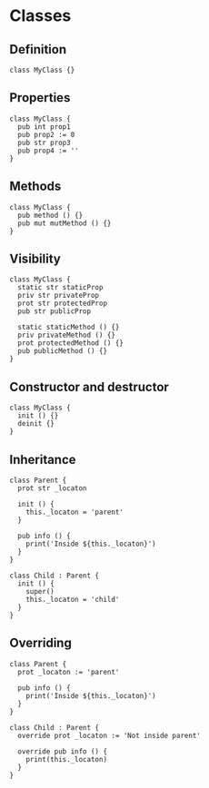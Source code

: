 # Classes

## Definition
```the
class MyClass {}
```

## Properties
```the
class MyClass {
  pub int prop1
  pub prop2 := 0
  pub str prop3
  pub prop4 := ''
}
```

## Methods
```the
class MyClass {
  pub method () {}
  pub mut mutMethod () {}
}
```

## Visibility
```the
class MyClass {
  static str staticProp
  priv str privateProp
  prot str protectedProp
  pub str publicProp

  static staticMethod () {}
  priv privateMethod () {}
  prot protectedMethod () {}
  pub publicMethod () {}
}
```

## Constructor and destructor
```the
class MyClass {
  init () {}
  deinit {}
}
```

## Inheritance
```the
class Parent {
  prot str _locaton

  init () {
    this._locaton = 'parent'
  }

  pub info () {
    print('Inside ${this._locaton}')
  }
}

class Child : Parent {
  init () {
    super()
    this._locaton = 'child'
  }
}
```

## Overriding
```the
class Parent {
  prot _locaton := 'parent'

  pub info () {
    print('Inside ${this._locaton}')
  }
}

class Child : Parent {
  override prot _locaton := 'Not inside parent'

  override pub info () {
    print(this._locaton)
  }
}
```
